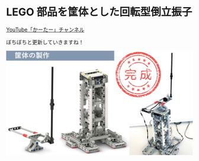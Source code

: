 # LEGO 部品を筐体とした回転型倒立振子

[YouTube「かーたー」チャンネル](https://www.youtube.com/channel/UCQxZZypRXCsvALuvmWy68jw)

ぼちぼちと更新していきますね！

![画像](img/page1.jpg)
